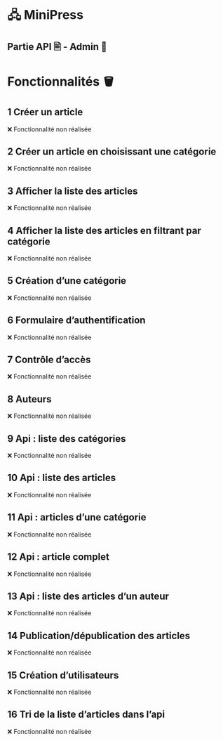 # 🖧 MiniPress
## Partie API 🖹 - Admin 🧔

# Fonctionnalités 🪣
## 1 Créer un article
❌ Fonctionnalité non réalisée
## 2 Créer un article en choisissant une catégorie
❌ Fonctionnalité non réalisée
## 3 Afficher la liste des articles
❌ Fonctionnalité non réalisée
## 4 Afficher la liste des articles en filtrant par catégorie
❌ Fonctionnalité non réalisée
## 5 Création d’une catégorie
❌ Fonctionnalité non réalisée
## 6 Formulaire d’authentification
❌ Fonctionnalité non réalisée
## 7 Contrôle d’accès
❌ Fonctionnalité non réalisée
## 8 Auteurs
❌ Fonctionnalité non réalisée
## 9 Api : liste des catégories
❌ Fonctionnalité non réalisée
## 10 Api : liste des articles
❌ Fonctionnalité non réalisée
## 11 Api : articles d’une catégorie
❌ Fonctionnalité non réalisée
## 12 Api : article complet
❌ Fonctionnalité non réalisée
## 13 Api : liste des articles d’un auteur
❌ Fonctionnalité non réalisée
## 14 Publication/dépublication des articles
❌ Fonctionnalité non réalisée
## 15 Création d’utilisateurs
❌ Fonctionnalité non réalisée
## 16 Tri de la liste d’articles dans l’api
❌ Fonctionnalité non réalisée
